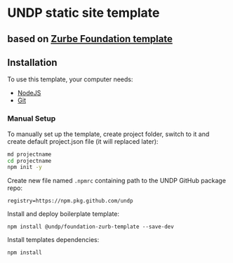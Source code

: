 # UNDP static site template
## based on [Zurbe Foundation template](https://github.com/zurb/foundation-zurb-template)

## Installation

To use this template, your computer needs:

- [NodeJS](https://nodejs.org/en/)
- [Git](https://git-scm.com/)

### Manual Setup

To manually set up the template, create project folder, switch to it and create default project.json file (it will replaced later):

```bash
md projectname
cd projectname
npm init -y
```

Create new file named `.npmrc` containing path to the UNDP GitHub package repo:

```
registry=https://npm.pkg.github.com/undp
```

Install and deploy boilerplate template:

```
npm install @undp/foundation-zurb-template --save-dev
```

Install templates dependencies:

```
npm install
```
